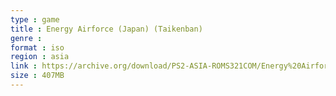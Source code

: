 ```yaml
---
type : game
title : Energy Airforce (Japan) (Taikenban)
genre : 
format : iso
region : asia
link : https://archive.org/download/PS2-ASIA-ROMS321COM/Energy%20Airforce%20%28Japan%29%20%28Taikenban%29.7z
size : 407MB
---
```

